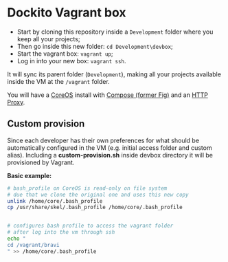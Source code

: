 # Dockito Vagrant box

* Start by cloning this repository inside a `Development` folder where you keep all your projects;
* Then go inside this new folder: `cd Development\devbox`;
* Start the vagrant box: `vagrant up`;
* Log in into your new box: `vagrant ssh`.

It will sync its parent folder (`Development`), making all your projects available inside the VM at the `/vagrant` folder.

You will have a [CoreOS](http://coreos.com/) install with [Compose (former Fig)](https://github.com/docker/compose) and an [HTTP Proxy](https://github.com/dockito/proxy).


## Custom provision

Since each developer has their own preferences for what should be automatically configured in the VM (e.g. initial access folder and custom alias). Including a **custom-provision.sh** inside devbox directory it will be provisioned by Vagrant.

**Basic example:**

```bash
# bash_profile on CoreOS is read-only on file system
# due that we clone the original one and uses this new copy
unlink /home/core/.bash_profile
cp /usr/share/skel/.bash_profile /home/core/.bash_profile


# configures bash profile to access the vagrant folder
# after log into the vm through ssh
echo "
cd /vagrant/bravi
" >> /home/core/.bash_profile
```

